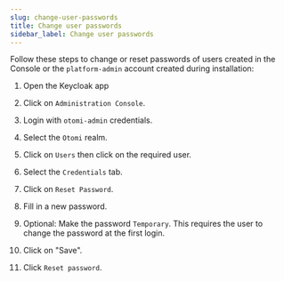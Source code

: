```yaml
---
slug: change-user-passwords
title: Change user passwords
sidebar_label: Change user passwords
---
```


Follow these steps to change or reset passwords of users created in the Console or the `platform-admin` account created during installation:

1. Open the Keycloak app

2. Click on `Administration Console`.

3. Login with `otomi-admin` credentials.

4. Select the `Otomi` realm.

5. Click on `Users` then click on the required user.

6. Select the `Credentials` tab.

7. Click on `Reset Password`.

8. Fill in a new password.

9. Optional: Make the password `Temporary`. This requires the user to change the password at the first login.

10. Click on "Save".

11. Click `Reset password`.